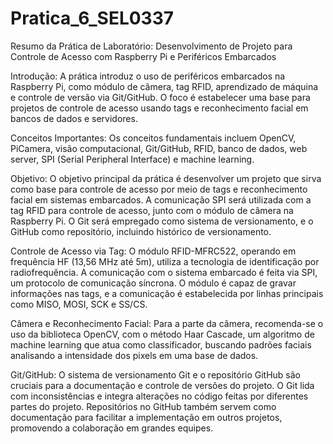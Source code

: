 # Pratica_6_SEL0337
Resumo da Prática de Laboratório: Desenvolvimento de Projeto para Controle de Acesso com Raspberry Pi e Periféricos Embarcados

Introdução:
A prática introduz o uso de periféricos embarcados na Raspberry Pi, como módulo de câmera, tag RFID, aprendizado de máquina e controle de versão via Git/GitHub. O foco é estabelecer uma base para projetos de controle de acesso usando tags e reconhecimento facial em bancos de dados e servidores.

Conceitos Importantes:
Os conceitos fundamentais incluem OpenCV, PiCamera, visão computacional, Git/GitHub, RFID, banco de dados, web server, SPI (Serial Peripheral Interface) e machine learning.

Objetivo:
O objetivo principal da prática é desenvolver um projeto que sirva como base para controle de acesso por meio de tags e reconhecimento facial em sistemas embarcados. A comunicação SPI será utilizada com a tag RFID para controle de acesso, junto com o módulo de câmera na Raspberry Pi. O Git será empregado como sistema de versionamento, e o GitHub como repositório, incluindo histórico de versionamento.

Controle de Acesso via Tag:
O módulo RFID-MFRC522, operando em frequência HF (13,56 MHz até 5m), utiliza a tecnologia de identificação por radiofrequência. A comunicação com o sistema embarcado é feita via SPI, um protocolo de comunicação síncrona. O módulo é capaz de gravar informações nas tags, e a comunicação é estabelecida por linhas principais como MISO, MOSI, SCK e SS/CS.

Câmera e Reconhecimento Facial:
Para a parte da câmera, recomenda-se o uso da biblioteca OpenCV, com o método Haar Cascade, um algoritmo de machine learning que atua como classificador, buscando padrões faciais analisando a intensidade dos pixels em uma base de dados.

Git/GitHub:
O sistema de versionamento Git e o repositório GitHub são cruciais para a documentação e controle de versões do projeto. O Git lida com inconsistências e integra alterações no código feitas por diferentes partes do projeto. Repositórios no GitHub também servem como documentação para facilitar a implementação em outros projetos, promovendo a colaboração em grandes equipes.

